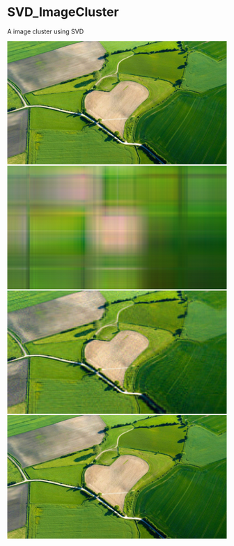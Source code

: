 # SVD_ImageCluster
A image cluster using SVD




![原图](https://github.com/donser/SVD_ImageCluster/blob/master/AgricultureHeart_EN-AU11072776280_1920x1080.jpg)
![奇异值2](https://github.com/donser/SVD_ImageCluster/blob/master/AgricultureHeart_out_2.jpg)
![奇异值50](https://github.com/donser/SVD_ImageCluster/blob/master/AgricultureHeart_out_50.jpg)
![奇异值200](https://github.com/donser/SVD_ImageCluster/blob/master/AgricultureHeart_out_200.jpg)

